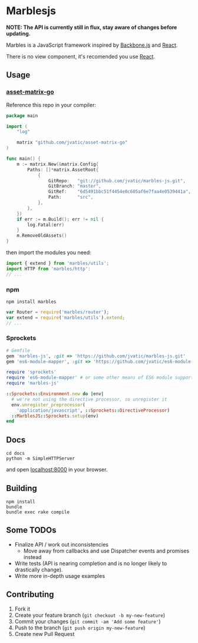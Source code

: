 Marblesjs
=========

**NOTE: The API is currently still in flux, stay aware of changes before updating.**

Marbles is a JavaScript framework inspired by [Backbone.js](http://backbonejs.org) and [React](http://reactjs.org/).

There is no view component, it's recomended you use [React](http://reactjs.org/).

## Usage

### [asset-matrix-go](https://github.com/jvatic/asset-matrix-go)

Reference this repo in your compiler:

```go
package main

import (
	"log"

	matrix "github.com/jvatic/asset-matrix-go"
)

func main() {
	m := matrix.New(&matrix.Config{
		Paths: []*matrix.AssetRoot{
			{
				GitRepo:   "git://github.com/jvatic/marbles-js.git",
				GitBranch: "master",
				GitRef:    "6d5491bbc51f4454e0c605af6e7faa4e0539441a",
				Path:      "src",
			},
		},
	})
	if err := m.Build(); err != nil {
		log.Fatal(err)
	}
	m.RemoveOldAssets()
}
```

then import the modules you need:

```javascript
import { extend } from 'marbles/utils';
import HTTP from 'marbles/http':
// ...
```

### npm

```
npm install marbles
```

```javascript
var Router = require('marbles/router');
var extend = require('marbles/utils').extend;
// ...
```

### Sprockets

```ruby
# Gemfile
gem 'marbles-js', :git => 'https://github.com/jvatic/marbles-js.git'
gem 'es6-module-mapper', :git => 'https://github.com/jvatic/es6-module-mapper.git';
```

```ruby
require 'sprockets'
require 'es6-module-mapper' # or some other means of ES6 module support
require 'marbles-js'

::Sprockets::Environment.new do |env|
  # we're not using the directive processor, so unregister it
  env.unregister_preprocessor(
    'application/javascript', ::Sprockets::DirectiveProcessor)
  ::MarblesJS::Sprockets.setup(env)
end
```

## Docs

```
cd docs
python -m SimpleHTTPServer
```

and open [localhost:8000](http://localhost:8000) in your browser.

## Building

```
npm install
bundle
bundle exec rake compile
```

## Some TODOs

- Finalize API / work out inconsistencies
	- Move away from callbacks and use Dispatcher events and promises instead
- Write tests (API is nearing completion and is no longer likely to drastically change).
- Write more in-depth usage examples


## Contributing

1. Fork it
2. Create your feature branch (`git checkout -b my-new-feature`)
3. Commit your changes (`git commit -am 'Add some feature'`)
4. Push to the branch (`git push origin my-new-feature`)
5. Create new Pull Request
